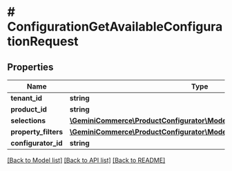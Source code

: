# # ConfigurationGetAvailableConfigurationRequest


## Properties


Name | Type | Description | Notes
------------ | ------------- | ------------- | -------------
**tenant_id**| **string** |   | [optional]
**product_id**| **string** |   | [optional]
**selections**| [**\GeminiCommerce\ProductConfigurator\Model\ConfigurationSelection[]**](ConfigurationSelection.md) |   | [optional]
**property_filters**| [**\GeminiCommerce\ProductConfigurator\Model\ConfigurationPropertyFilter[]**](ConfigurationPropertyFilter.md) |   | [optional]
**configurator_id**| **string** |   | [optional]


[[Back to Model list]](../../README.md#models) [[Back to API list]](../../README.md#endpoints) [[Back to README]](../../README.md)